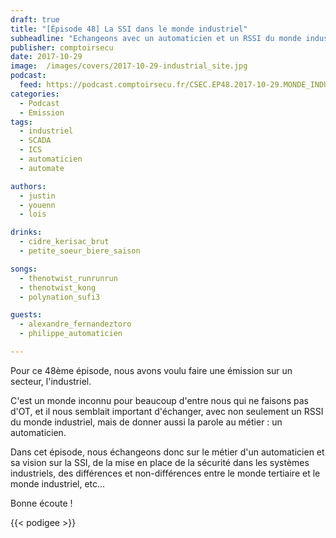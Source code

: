 ```yaml
---
draft: true
title: "[Épisode 48] La SSI dans le monde industriel"
subheadline: "Echangeons avec un automaticien et un RSSI du monde industriel"
publisher: comptoirsecu
date: 2017-10-29
image:  /images/covers/2017-10-29-industrial_site.jpg
podcast:
  feed: https://podcast.comptoirsecu.fr/CSEC.EP48.2017-10-29.MONDE_INDUSTRIEL.mp3
categories:
  - Podcast
  - Emission
tags:
  - industriel
  - SCADA
  - ICS
  - automaticien
  - automate

authors:
  - justin
  - youenn
  - lois

drinks:
  - cidre_kerisac_brut
  - petite_soeur_biere_saison

songs:
  - thenotwist_runrunrun
  - thenotwist_kong
  - polynation_sufi3

guests:
  - alexandre_fernandeztoro
  - philippe_automaticien

---
```


Pour ce 48ème épisode, nous avons voulu faire une émission sur un secteur, l'industriel.

C'est un monde inconnu pour beaucoup d'entre nous qui ne faisons pas d'OT, et il nous semblait important d'échanger, avec non seulement un RSSI du monde industriel, mais de donner aussi la parole au métier : un automaticien.

Dans cet épisode, nous échangeons donc sur le métier d'un automaticien et sa vision sur la SSI, de la mise en place de la sécurité dans les systèmes industriels, des différences et non-différences entre le monde tertiaire et le monde industriel, etc...

Bonne écoute !

{{< podigee >}}
